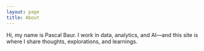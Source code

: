 ```yaml
---
layout: page
title: About
---
```


Hi, my name is Pascal Baur. I work in data, analytics, and AI—and this site is where I share thoughts, explorations, and learnings.
